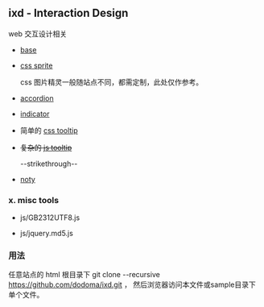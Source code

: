 ## ixd - Interaction Design

web 交互设计相关

* [base](sample/base.html)


* [css sprite](sample/sprite.html)

  css 图片精灵一般随站点不同，都需定制，此处仅作参考。


* [accordion](sample/accordion.html)

* [indicator](sample/indicator.html)

* 简单的 [css tooltip](sample/tooltip.html)

* <del>复杂的 [js tooltip](sample/tooltipser.html)</del>

  --strikethrough--

* [noty](sample/noty.html)


### x. misc tools

* js/GB2312UTF8.js

* js/jquery.md5.js


### 用法

任意站点的 html 根目录下 git clone --recursive https://github.com/dodoma/ixd.git ，
然后浏览器访问本文件或sample目录下单个文件。
